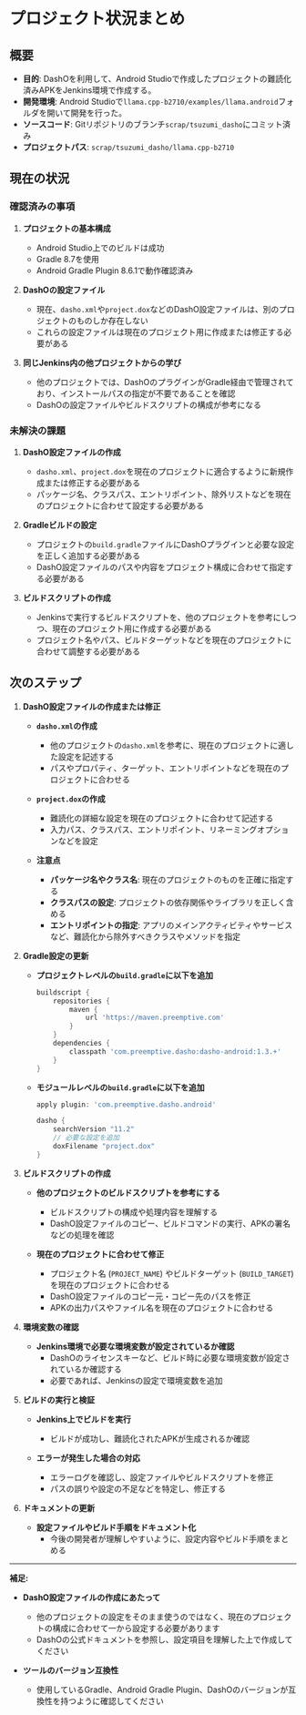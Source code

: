 # プロジェクト状況まとめ

## 概要

- **目的**: DashOを利用して、Android Studioで作成したプロジェクトの難読化済みAPKをJenkins環境で作成する。
- **開発環境**: Android Studioで`llama.cpp-b2710/examples/llama.android`フォルダを開いて開発を行った。
- **ソースコード**: Gitリポジトリのブランチ`scrap/tsuzumi_dasho`にコミット済み
- **プロジェクトパス**: `scrap/tsuzumi_dasho/llama.cpp-b2710`

## 現在の状況

### 確認済みの事項

1. **プロジェクトの基本構成**
   - Android Studio上でのビルドは成功
   - Gradle 8.7を使用
   - Android Gradle Plugin 8.6.1で動作確認済み

2. **DashOの設定ファイル**
   - 現在、`dasho.xml`や`project.dox`などのDashO設定ファイルは、別のプロジェクトのものしか存在しない
   - これらの設定ファイルは現在のプロジェクト用に作成または修正する必要がある

3. **同じJenkins内の他プロジェクトからの学び**
   - 他のプロジェクトでは、DashOのプラグインがGradle経由で管理されており、インストールパスの指定が不要であることを確認
   - DashOの設定ファイルやビルドスクリプトの構成が参考になる

### 未解決の課題

1. **DashO設定ファイルの作成**
   - `dasho.xml`、`project.dox`を現在のプロジェクトに適合するように新規作成または修正する必要がある
   - パッケージ名、クラスパス、エントリポイント、除外リストなどを現在のプロジェクトに合わせて設定する必要がある

2. **Gradleビルドの設定**
   - プロジェクトの`build.gradle`ファイルにDashOプラグインと必要な設定を正しく追加する必要がある
   - DashO設定ファイルのパスや内容をプロジェクト構成に合わせて指定する必要がある

3. **ビルドスクリプトの作成**
   - Jenkinsで実行するビルドスクリプトを、他のプロジェクトを参考にしつつ、現在のプロジェクト用に作成する必要がある
   - プロジェクト名やパス、ビルドターゲットなどを現在のプロジェクトに合わせて調整する必要がある

## 次のステップ

1. **DashO設定ファイルの作成または修正**

   - **`dasho.xml`の作成**
     - 他のプロジェクトの`dasho.xml`を参考に、現在のプロジェクトに適した設定を記述する
     - パスやプロパティ、ターゲット、エントリポイントなどを現在のプロジェクトに合わせる

   - **`project.dox`の作成**
     - 難読化の詳細な設定を現在のプロジェクトに合わせて記述する
     - 入力パス、クラスパス、エントリポイント、リネーミングオプションなどを設定

   - **注意点**
     - **パッケージ名やクラス名**: 現在のプロジェクトのものを正確に指定する
     - **クラスパスの設定**: プロジェクトの依存関係やライブラリを正しく含める
     - **エントリポイントの指定**: アプリのメインアクティビティやサービスなど、難読化から除外すべきクラスやメソッドを指定

2. **Gradle設定の更新**

   - **プロジェクトレベルの`build.gradle`に以下を追加**

     ```groovy
     buildscript {
         repositories {
             maven {
                 url 'https://maven.preemptive.com'
             }
         }
         dependencies {
             classpath 'com.preemptive.dasho:dasho-android:1.3.+'
         }
     }
     ```

   - **モジュールレベルの`build.gradle`に以下を追加**

     ```groovy
     apply plugin: 'com.preemptive.dasho.android'

     dasho {
         searchVersion "11.2"
         // 必要な設定を追加
         doxFilename "project.dox"
     }
     ```

3. **ビルドスクリプトの作成**

   - **他のプロジェクトのビルドスクリプトを参考にする**
     - ビルドスクリプトの構成や処理内容を理解する
     - DashO設定ファイルのコピー、ビルドコマンドの実行、APKの署名などの処理を確認

   - **現在のプロジェクトに合わせて修正**
     - プロジェクト名 (`PROJECT_NAME`) やビルドターゲット (`BUILD_TARGET`) を現在のプロジェクトに合わせる
     - DashO設定ファイルのコピー元・コピー先のパスを修正
     - APKの出力パスやファイル名を現在のプロジェクトに合わせる

4. **環境変数の確認**

   - **Jenkins環境で必要な環境変数が設定されているか確認**
     - DashOのライセンスキーなど、ビルド時に必要な環境変数が設定されているか確認する
     - 必要であれば、Jenkinsの設定で環境変数を追加

5. **ビルドの実行と検証**

   - **Jenkins上でビルドを実行**
     - ビルドが成功し、難読化されたAPKが生成されるか確認

   - **エラーが発生した場合の対応**
     - エラーログを確認し、設定ファイルやビルドスクリプトを修正
     - パスの誤りや設定の不足などを特定し、修正する

6. **ドキュメントの更新**

   - **設定ファイルやビルド手順をドキュメント化**
     - 今後の開発者が理解しやすいように、設定内容やビルド手順をまとめる

---

**補足:**

- **DashO設定ファイルの作成にあたって**
  - 他のプロジェクトの設定をそのまま使うのではなく、現在のプロジェクトの構成に合わせて一から設定する必要があります
  - DashOの公式ドキュメントを参照し、設定項目を理解した上で作成してください

- **ツールのバージョン互換性**
  - 使用しているGradle、Android Gradle Plugin、DashOのバージョンが互換性を持つように確認してください
